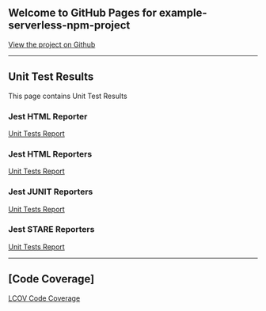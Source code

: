 ## Welcome to GitHub Pages for example-serverless-npm-project
[View the project on Github](https://github.com/onkar406/example-serverless-npm-project/tree/testing/jest-tests)
<hr>

## Unit Test Results
This page contains Unit Test Results

### Jest HTML Reporter
[Unit Tests Report](jest-unittest/jest-html-reporter/index.html)

### Jest HTML Reporters
[Unit Tests Report](jest-unittest/jest-html-reporters/jest_html_reporters.html)

### Jest JUNIT Reporters
[Unit Tests Report](jest-unittest/jest-junit-reports/jest-junit-reports.xml)

### Jest STARE Reporters
[Unit Tests Report](jest-unittest/jest-stare/index.html)

<hr>

## [Code Coverage]
[LCOV Code Coverage](jest-codecoverage/lcov-report/index.html)
